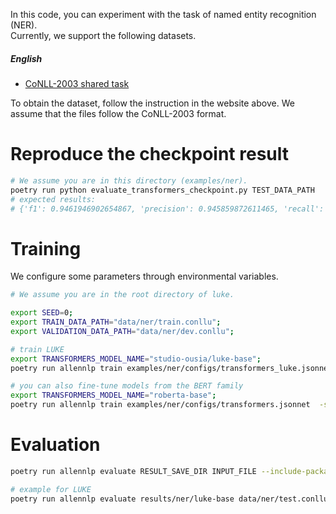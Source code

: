 
In this code, you can experiment with the task of named entity recognition (NER).  
Currently, we support the following datasets.


#####  English
* [CoNLL-2003 shared task](https://aclanthology.org/W03-0419/)

To obtain the dataset, follow the instruction in the website above.
We assume that the files follow the CoNLL-2003 format.

# Reproduce the checkpoint result
```bash
# We assume you are in this directory (examples/ner). 
poetry run python evaluate_transformers_checkpoint.py TEST_DATA_PATH
# expected results:
# {'f1': 0.9461946902654867, 'precision': 0.945859872611465, 'recall': 0.9465297450424929}.
```

# Training
We configure some parameters through environmental variables.
```bash
# We assume you are in the root directory of luke. 

export SEED=0;
export TRAIN_DATA_PATH="data/ner/train.conllu";
export VALIDATION_DATA_PATH="data/ner/dev.conllu";

# train LUKE
export TRANSFORMERS_MODEL_NAME="studio-ousia/luke-base";
poetry run allennlp train examples/ner/configs/transformers_luke.jsonnet -s results/ner/luke-base --include-package examples -o '{"trainer": {"cuda_device": 0}}'

# you can also fine-tune models from the BERT family
export TRANSFORMERS_MODEL_NAME="roberta-base";
poetry run allennlp train examples/ner/configs/transformers.jsonnet  -s results/ner/roberta-base --include-package examples
```

# Evaluation
```bash
poetry run allennlp evaluate RESULT_SAVE_DIR INPUT_FILE --include-package examples --output-file OUTPUT_FILE 

# example for LUKE
poetry run allennlp evaluate results/ner/luke-base data/ner/test.conllu --include-package examples --output-file results/ner/luke-base/metrics_test.json --cuda 0
```